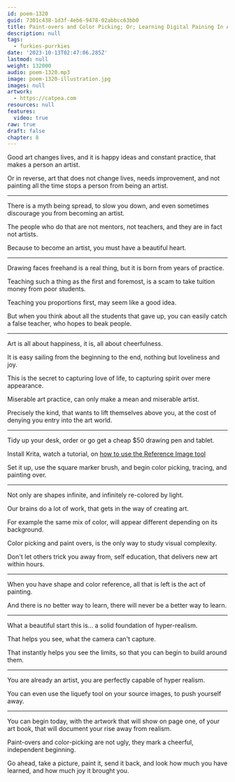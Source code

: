 ```yaml
---
id: poem-1320
guid: 7301c438-1d3f-4eb6-9478-02abbcc63bb0
title: Paint-overs and Color Picking; Or; Learning Digital Paining In A Way That Makes So Called Artists Show Who They Really Are
description: null
tags:
  - furkies-purrkies
date: '2023-10-13T02:47:06.285Z'
lastmod: null
weight: 132000
audio: poem-1320.mp3
image: poem-1320-illustration.jpg
images: null
artwork:
  - https://catpea.com
resources: null
features:
  video: true
raw: true
draft: false
chapter: 8
---
```


Good art changes lives, and it is happy ideas and constant practice,
that makes a person an artist.

Or in reverse, art that does not change lives, needs improvement,
and not painting all the time stops a person from being an artist.

---

There is a myth being spread, to slow you down,
and even sometimes discourage you from becoming an artist.

The people who do that are not mentors, not teachers,
and they are in fact not artists.

Because to become an artist,
you must have a beautiful heart.

---

Drawing faces freehand is a real thing,
but it is born from years of practice.

Teaching such a thing as the first and foremost,
is a scam to take tuition money from poor students.

Teaching you proportions first,
may seem like a good idea.

But when you think about all the students that gave up,
you can easily catch a false teacher, who hopes to beak people.

---

Art is all about happiness,
it is, all about cheerfulness.

It is easy sailing from the beginning to the end,
nothing but loveliness and joy.

This is the secret to capturing love of life,
to capturing spirit over mere appearance.

Miserable art practice,
can only make a mean and miserable artist.

Precisely the kind, that wants to lift themselves above you,
at the cost of denying you entry into the art world.

---

Tidy up your desk,
order or go get a cheap $50 drawing pen and tablet.

Install Krita, watch a tutorial,
on [how to use the Reference Image tool][1]

Set it up, use the square marker brush,
and begin color picking, tracing, and painting over.

---

Not only are shapes infinite,
and infinitely re-colored by light.

Our brains do a lot of work,
that gets in the way of creating art.

For example the same mix of color,
will appear different depending on its background.

Color picking and paint overs,
is the only way to study visual complexity.

Don't let others trick you away from,
self education, that delivers new art within hours.

---

When you have shape and color reference,
all that is left is the act of painting.

And there is no better way to learn,
there will never be a better way to learn.

---

What a beautiful start this is...
a solid foundation of hyper-realism.

That helps you see,
what the camera can't capture.

That instantly helps you see the limits,
so that you can begin to build around them.

---

You are already an artist,
you are perfectly capable of hyper realism.

You can even use the liquefy tool on your source images,
to push yourself away.

---

You can begin today, with the artwork that will show on page one,
of your art book, that will document your rise away from realism.

Paint-overs and color-picking are not ugly,
they mark a cheerful, independent beginning.

Go ahead, take a picture, paint it, send it back,
and look how much you have learned, and how much joy it brought you.

[1]: https://www.youtube.com/watch?v=0uCH2z_zLmc
